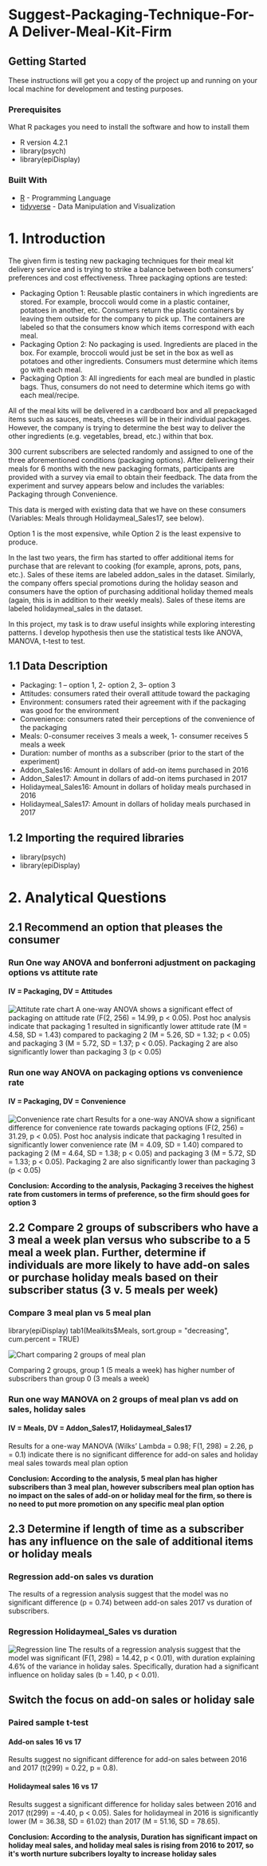# Suggest-Packaging-Technique-For-A Deliver-Meal-Kit-Firm

## Getting Started

These instructions will get you a copy of the project up and running on your local machine for development and testing purposes.

### Prerequisites

What R packages you need to install the software and how to install them

* R version 4.2.1
* library(psych)
* library(epiDisplay)

### Built With

* [R](https://www.r-project.org/) - Programming Language
* [tidyverse](https://www.tidyverse.org/) - Data Manipulation and Visualization

# 1. Introduction

The given firm is testing new packaging techniques for their meal kit delivery service and is trying to strike a balance between both consumers’ preferences and cost effectiveness. Three packaging options are tested:

* Packaging Option 1: Reusable plastic containers in which ingredients are stored. For example, broccoli would come in a plastic container, potatoes in another, etc. Consumers return the plastic containers by leaving them outside for the company to pick up. The containers are labeled so that the consumers know which items correspond with each meal.
* Packaging Option 2: No packaging is used. Ingredients are placed in the box. For example, broccoli would just be set in the box as well as potatoes and other ingredients. Consumers must determine which items go with each meal.
* Packaging Option 3: All ingredients for each meal are bundled in plastic bags. Thus, consumers do not need to determine which items go with each meal/recipe.

All of the meal kits will be delivered in a cardboard box and all prepackaged items such as sauces, meats, cheeses will be in their individual packages. However, the company is trying to determine the best way to deliver the other ingredients (e.g. vegetables, bread, etc.) within that box.

300 current subscribers are selected randomly and assigned to one of the three aforementioned conditions (packaging options). After delivering their meals for 6 months with the new packaging formats, participants are provided with a survey via email to obtain their feedback. The data from the experiment and survey appears below and includes the variables: Packaging through Convenience.

This data is merged with existing data that we have on these consumers (Variables: Meals through Holidaymeal_Sales17, see below).

Option 1 is the most expensive, while Option 2 is the least expensive to produce.

In the last two years, the firm has started to offer additional items for purchase that are relevant to cooking (for example, aprons, pots, pans, etc.). Sales of these items are labeled addon_sales in the dataset. Similarly, the company offers special promotions during the holiday season and consumers have the option of purchasing additional holiday themed meals (again, this is in addition to their weekly meals). Sales of these items are labeled holidaymeal_sales in the dataset.

In this project, my task is to draw useful insights while exploring interesting patterns. I develop hypothesis then use the statistical tests like ANOVA, MANOVA, t-test to test.

## 1.1 Data Description

* Packaging: 1 – option 1, 2- option 2, 3– option 3
* Attitudes: consumers rated their overall attitude toward the packaging
* Environment: consumers rated their agreement with if the packaging was good for the environment
* Convenience: consumers rated their perceptions of the convenience of the packaging
* Meals: 0-consumer receives 3 meals a week, 1- consumer receives 5 meals a week
* Duration: number of months as a subscriber (prior to the start of the experiment)
* Addon_Sales16: Amount in dollars of add-on items purchased in 2016
* Addon_Sales17: Amount in dollars of add-on items purchased in 2017
* Holidaymeal_Sales16: Amount in dollars of holiday meals purchased in 2016
* Holidaymeal_Sales17: Amount in dollars of holiday meals purchased in 2017

## 1.2 Importing the required libraries

* library(psych)
* library(epiDisplay)

# 2. Analytical Questions

## 2.1 Recommend an option that pleases the consumer

### Run One way ANOVA and bonferroni adjustment on packaging options vs attitute rate

#### IV = Packaging, DV = Attitudes

![Attitute rate chart](./img/Attitute-rate.png)
A one-way ANOVA shows a significant effect of packaging on attitude rate (F(2, 256) = 14.99, p < 0.05). Post hoc analysis indicate that packaging 1 resulted in significantly lower attitude rate (M = 4.58, SD = 1.43) compared to packaging 2 (M = 5.26, SD = 1.32; p < 0.05) and packaging 3 (M = 5.72, SD = 1.37; p < 0.05). Packaging 2 are also significantly lower than packaging 3 (p < 0.05)

### Run one way ANOVA on packaging options vs convenience rate

#### IV = Packaging, DV = Convenience

![Convenience rate chart](./img/Convenience-rate.png)
Results for a one-way ANOVA show a significant difference for convenience rate towards packaging options (F(2, 256) = 31.29, p < 0.05). Post hoc analysis indicate that packaging 1 resulted in significantly lower convenience rate (M = 4.09, SD = 1.40) compared to packaging 2 (M = 4.64, SD = 1.38; p < 0.05) and packaging 3 (M = 5.72, SD = 1.33; p < 0.05). Packaging 2 are also significantly lower than packaging 3 (p < 0.05)

**Conclusion: According to the analysis, Packaging 3 receives the highest rate from customers in terms of preference, so the firm should goes for option 3**

## 2.2 Compare 2 groups of subscribers who have a 3 meal a week plan versus who subscribe to a 5 meal a week plan. Further, determine if individuals are more likely to have add-on sales or purchase holiday meals based on their subscriber status (3 v. 5 meals per week)

### Compare 3 meal plan vs 5 meal plan

library(epiDisplay)
tab1(Mealkits$Meals, sort.group = "decreasing", cum.percent = TRUE)

![Chart comparing 2 groups of meal plan](./img/Question%202.png)

Comparing 2 groups, group 1 (5 meals a week) has higher number of subscribers than group 0 (3 meals a week)

### Run one way MANOVA on 2 groups of meal plan vs add on sales, holiday sales

#### IV = Meals, DV = Addon_Sales17, Holidaymeal_Sales17

Results for a one-way MANOVA (Wilks’ Lambda = 0.98; F(1, 298) = 2.26, p = 0.1) indicate there is no significant difference for add-on sales and holiday meal sales towards meal plan option

**Conclusion: According to the analysis, 5 meal plan has higher subscribers than 3 meal plan, however subscribers meal plan option has no impact on the sales of add-on or holiday meal for the firm, so there is no need to put more promotion on any specific meal plan option**

## 2.3 Determine if length of time as a subscriber has any influence on the sale of additional items or holiday meals

### Regression add-on sales vs duration

The results of a regression analysis suggest that the model was no significant difference (p = 0.74) between add-on sales 2017 vs duration of subscribers.

### Regression Holidaymeal_Sales vs duration

![Regression line](./img/Holiday_sales-vs-Duration.png)
The results of a regression analysis suggest that the model was significant (F(1, 298) = 14.42, p < 0.01), with duration explaining 4.6% of the variance in holiday sales. Specifically, duration had a significant influence on holiday sales (b = 1.40, p < 0.01).

## Switch the focus on add-on sales or holiday sale
### Paired sample t-test 
#### Add-on sales 16 vs 17
Results suggest no significant difference for add-on sales between 2016 and 2017 (t(299) = 0.22, p = 0.8). 

#### Holidaymeal sales 16 vs 17
Results suggest a significant difference for holiday sales between 2016 and 2017 (t(299) = -4.40, p < 0.05). Sales for holidaymeal in 2016 is significantly lower  (M = 36.38, SD = 61.02) than 2017 (M = 51.16, SD = 78.65).

**Conclusion: According to the analysis, Duration has significant impact on holiday meal sales, and holiday meal sales is rising from 2016 to 2017, so it's worth nurture subcribers loyalty to increase holiday sales**